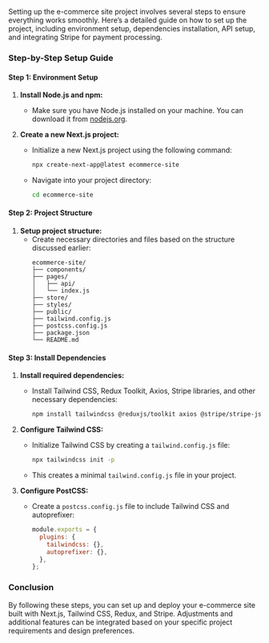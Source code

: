 Setting up the e-commerce site project involves several steps to ensure everything works smoothly. Here’s a detailed guide on how to set up the project, including environment setup, dependencies installation, API setup, and integrating Stripe for payment processing.

### Step-by-Step Setup Guide

#### Step 1: Environment Setup

1. **Install Node.js and npm:**
   - Make sure you have Node.js installed on your machine. You can download it from [nodejs.org](https://nodejs.org/).

2. **Create a new Next.js project:**
   - Initialize a new Next.js project using the following command:
     ```bash
     npx create-next-app@latest ecommerce-site
     ```
   - Navigate into your project directory:
     ```bash
     cd ecommerce-site
     ```

#### Step 2: Project Structure

1. **Setup project structure:**
   - Create necessary directories and files based on the structure discussed earlier:
     ```plaintext
     ecommerce-site/
     ├── components/
     ├── pages/
     │   ├── api/
     │   └── index.js
     ├── store/
     ├── styles/
     ├── public/
     ├── tailwind.config.js
     ├── postcss.config.js
     ├── package.json
     └── README.md
     ```

#### Step 3: Install Dependencies

1. **Install required dependencies:**
   - Install Tailwind CSS, Redux Toolkit, Axios, Stripe libraries, and other necessary dependencies:
     ```bash
     npm install tailwindcss @reduxjs/toolkit axios @stripe/stripe-js @stripe/react-stripe-js
     ```

2. **Configure Tailwind CSS:**
   - Initialize Tailwind CSS by creating a `tailwind.config.js` file:
     ```bash
     npx tailwindcss init -p
     ```
   - This creates a minimal `tailwind.config.js` file in your project.

3. **Configure PostCSS:**
   - Create a `postcss.config.js` file to include Tailwind CSS and autoprefixer:
     ```js
     module.exports = {
       plugins: {
         tailwindcss: {},
         autoprefixer: {},
       },
     };
     ```
### Conclusion

By following these steps, you can set up and deploy your e-commerce site built with Next.js, Tailwind CSS, Redux, and Stripe. Adjustments and additional features can be integrated based on your specific project requirements and design preferences.
